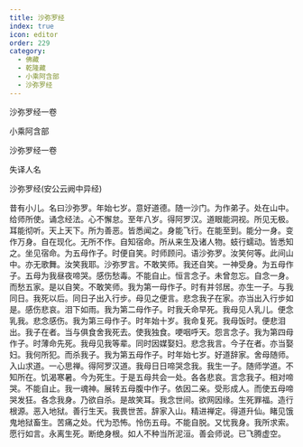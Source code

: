```yaml
---
title: 沙弥罗经
index: true
icon: editor
order: 229
category:
  - 佛藏
  - 乾隆藏
  - 小乘阿含部
  - 沙弥罗经
---
```


沙弥罗经一卷  

小乘阿含部  

沙弥罗经一卷  

失译人名  

沙弥罗经(安公云阙中异经)  

昔有小儿。名曰沙弥罗。年始七岁。意好道德。随一沙门。为作弟子。处在山中。给师所使。诵念经法。心不懈怠。至年八岁。得阿罗汉。道眼能洞视。所见无极。耳能彻听。天上天下。所为善恶。皆悉闻之。身能飞行。在能至到。能分一身。变作万身。自在现化。无所不作。自知宿命。所从来生及诸人物。蚑行蠕动。皆悉知之。坐见宿命。为五母作子。时便自笑。时师顾问。语沙弥罗。汝笑何等。此间山中。亦无歌舞。汝笑我耶。沙弥罗言。不敢笑师。我还自笑。一神受身。为五母作子。五母为我昼夜啼哭。感伤愁毒。不能自止。恒言念子。未曾忽忘。自念一身。而愁五家。是以自笑。不敢笑师。我为第一母作子。时有并邻居。亦生一子。与我同日。我死以后。同日子出入行步。母见之便言。悲念我子在家。亦当出入行步如是。感伤悲哀。泪下如雨。我为第二母作子。时我夭命早死。我母见人乳儿。便念乳我。悲念感伤。我为第三母作子。时年始十岁。我命复死。我母饭时。便悲泪出。我子在者。当与俱食舍我死去。使我独食。哽咽呼天。怨言念子。我为第四母作子。时薄命先死。我母见我等辈。同时因媒娶妇。悲念我言。今子在者。亦当娶妇。我何所犯。而杀我子。我为第五母作子。时年始七岁。好道辞家。舍母随师。入山求道。一心思禅。得阿罗汉道。我母日日啼哭念我。我生一子。随师学道。不知所在。饥渴寒暑。今为死生。于是五母共会一处。各各悲哀。言念我子。相对啼哭。不能自止。我一魂神。展转五母腹中作子。依因二亲。受形成人。而使五母啼哭发狂。各念我身。乃欲自杀。是故笑耳。我念世间。欲网因缘。生死罪福。造行根源。恶入地狱。善行生天。我畏世苦。辞家入山。精进禅定。得道升仙。睹见饿鬼地狱畜生。苦痛之处。代为恐怖。怜伤五母。不能自脱。又忧我身。我所求索。愿行如言。永离生死。断绝身根。如人不种当所泥洹。善会师说。已飞腾虚空。  
